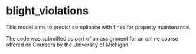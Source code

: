 # blight_violations

This model aims to predict compliance with fines for property maintenance. 

The code was submitted as part of an assignment for an online course offered on Coursera by the University of Michigan. 
